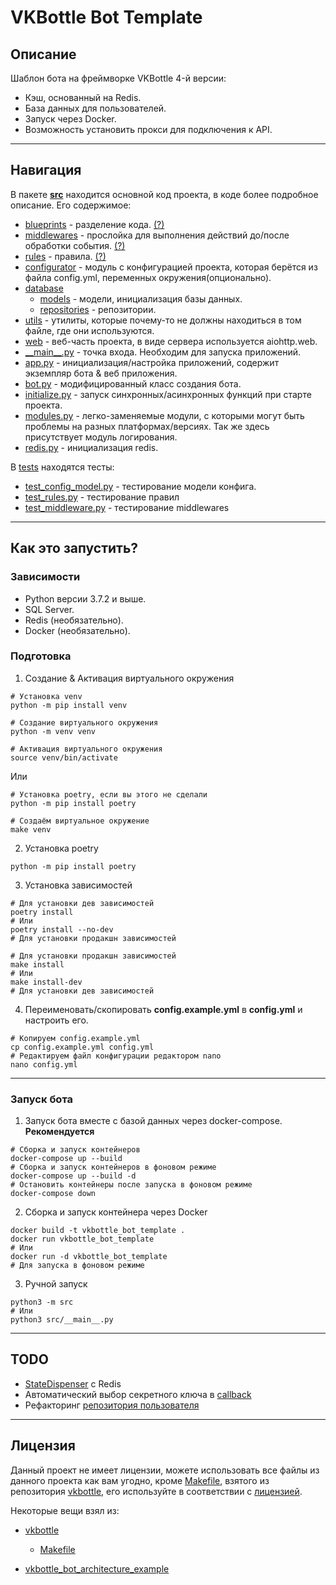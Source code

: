 # VKBottle Bot Template


## Описание

Шаблон бота на фреймворке VKBottle 4-й версии:

- Кэш, основанный на Redis.
- База данных для пользователей.
- Запуск через Docker.
- Возможность установить прокси для подключения к API.

---

## Навигация

В пакете [**src**](src) находится основной код проекта, в коде более подробное описание. Его содержимое:

- [blueprints](src/blueprints) - разделение
  кода. [(?)](https://vkbottle.readthedocs.io/ru/latest/tutorial/code-separation/)
- [middlewares](src/middlewares) - прослойка для выполнения действий до/после обработки
  события. [(?)](https://vkbottle.readthedocs.io/ru/latest/high-level/handling/middleware/)
- [rules](src/rules) - правила. [(?)](https://vkbottle.readthedocs.io/ru/latest/tutorial/rules/)
- [configurator](src/configurator) - модуль с конфигурацией проекта, которая берётся из файла config.yml, переменных окружения(опционально).
- [database](src/database)
    - [models](src/database/models) - модели, инициализация базы данных.
    - [repositories](src/database/repositories) - репозитории.
- [utils](src/utils) - утилиты, которые почему-то не должны находиться в том файле, где они используются.
- [web](src/web) - веб-часть проекта, в виде сервера используется aiohttp.web.
- [\_\_main\_\_.py](src/__main__.py) - точка входа. Необходим для запуска приложений.
- [app.py](src/app.py) - инициализация/настройка приложений, содержит экземпляр бота & веб приложения.
- [bot.py](src/bot.py) - модифицированный класс создания бота.
- [initialize.py](src/initialize.py) - запуск синхронных/асинхронных функций при старте проекта.
- [modules.py](src/modules.py) - легко-заменяемые модули, с которыми могут быть проблемы на разных платформах/версиях.
  Так же здесь присутствует модуль логирования.
- [redis.py](src/redis.py) - инициализация redis.

В [tests](tests) находятся тесты:
- [test_config_model.py](tests/test_config_model.py) - тестирование модели конфига.
- [test_rules.py](tests/test_rules.py) - тестирование правил
- [test_middleware.py](tests/test_middleware.py) - тестирование middlewares

---

## Как это запустить?

### Зависимости

- Python версии 3.7.2 и выше.
- SQL Server.
- Redis (необязательно).
- Docker (необязательно).

### Подготовка

1. Создание & Активация виртуального окружения

```shell
# Установка venv
python -m pip install venv

# Создание виртуального окружения
python -m venv venv

# Активация виртуального окружения
source venv/bin/activate
```
Или
```shell
# Установка poetry, если вы этого не сделали
python -m pip install poetry

# Создаём виртуальное окружение
make venv
```

2. Установка poetry

```shell
python -m pip install poetry
```

3. Установка зависимостей

```shell
# Для установки дев зависимостей
poetry install
# Или
poetry install --no-dev
# Для установки продакшн зависимостей
```
```shell
# Для установки продакшн зависимостей
make install
# Или
make install-dev
# Для установки дев зависимостей
```

4. Переименовать/скопировать **config.example.yml** в **config.yml** и настроить его.

```shell
# Копируем config.example.yml
cp config.example.yml config.yml
# Редактируем файл конфигурации редактором nano
nano config.yml
```

---

### Запуск бота

1. Запуск бота вместе с базой данных через docker-compose. **Рекомендуется**

```shell
# Сборка и запуск контейнеров
docker-compose up --build
# Сборка и запуск контейнеров в фоновом режиме
docker-compose up --build -d
# Остановить контейнеры после запуска в фоновом режиме
docker-compose down
```

2. Сборка и запуск контейнера через Docker

```shell
docker build -t vkbottle_bot_template .
docker run vkbottle_bot_template
# Или
docker run -d vkbottle_bot_template
# Для запуска в фоновом режиме
```

3. Ручной запуск
```shell
python3 -m src
# Или
python3 src/__main__.py
```

---

## TODO

- [StateDispenser](src/custom/StateDispenser.py) с Redis
- Автоматический выбор секретного ключа в [callback](src/web/callback.py)
- Рефакторинг [репозитория пользователя](src/database/repositories/user.py)

---

## Лицензия
Данный проект не имеет лицензии, можете использовать все файлы из данного проекта как вам угодно, кроме [Makefile](Makefile), взятого из репозитория [vkbottle](https://github.com/vkbottle/vkbottle), его используйте в соответствии с [лицензией](https://github.com/vkbottle/vkbottle/blob/master/LICENSE).

Некоторые вещи взял из:
- [vkbottle](https://github.com/vkbottle/vkbottle) 
  - [Makefile](Makefile)

- [vkbottle_bot_architecture_example](https://github.com/nomilkinmyhome/vkbottle_bot_architecture_example)
